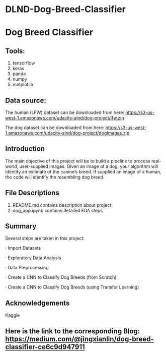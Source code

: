 # DLND-Dog-Breed-Classifier
# Dog Breed Classifier
## Tools:
1. tensorflow
2. keras
2. panda
3. numpy
4. matplotlib

## Data source:

The human (LFW) dataset can be downloaded from here: https://s3-us-west-1.amazonaws.com/udacity-aind/dog-project/lfw.zip

The dog dataset can be downloaded from here: https://s3-us-west-1.amazonaws.com/udacity-aind/dog-project/dogImages.zip

## Introduction

The main objective of this project will be to build a pipeline to process real-world, user-supplied images. Given an image of a dog, your algorithm will identify an estimate of the canine’s breed. If supplied an image of a human, the code will identify the resembling dog breed.

## File Descriptions

1. README.md contains description about project
2. dog_app.ipynb contains detailed EDA steps

## Summary

Several steps are taken in this project:

· Import Datasets

· Exploratory Data Analysis

· Data Preprocessing

· Create a CNN to Classify Dog Breeds (from Scratch)

· Create a CNN to Classify Dog Breeds (using Transfer Learning)

## Acknowledgements

Kaggle

## Here is the link to the corresponding Blog: https://medium.com/@jingxianlin/dog-breed-classifier-ce6c9d947911
